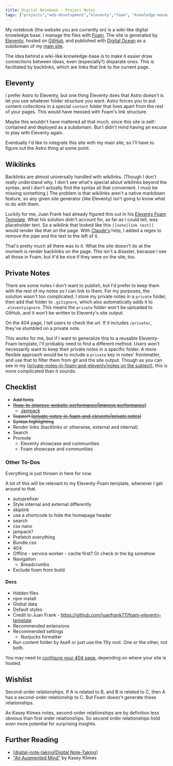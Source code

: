 ```yaml
---
title: Digital Notebook - Project Notes
tags: ["projects","web-development","eleventy","foam", "knowledge-management"]
---
```


My notebook (the website you are currently on) is a wiki-like digital knowledge base. I manage the files with [Foam](https://foambubble.github.io). The site is generated by [Eleventy](https://www.11ty.dev/), hosted on [GitHub](https://github.com/seldstein/notebook/tree/main), and published with [Digital Ocean](https://www.digitalocean.com) as a subdomain of my [main site](https://samfeldstein.xyz).

The idea behind a wiki-like knowledge-base is to make it easier draw connections between ideas, even (especially?) disparate ones. This is facilitated by backlinks, which are links that link to the current page.

## Eleventy

I prefer Astro to Eleventy, but one thing Eleventy does that Astro doesn't is let you use whatever folder structure you want. Astro forces you to put content collections in a special `content` folder that lives apart from the rest of your pages. This would have messed with Foam's link structure.

Maybe this wouldn't have mattered all that much, since this site is self-contained and deployed as a subdomain. But I didn't mind having an excuse to play with Eleventy again.

Eventually I'd like to integrate this site with my main site, so I'll have to figure out the Astro thing at some point.

## Wikilinks

Backlinks are almost universally handled with wikilinks. (Though I don't really understand why. I don't see what's special about wikilinks beyond the syntax, and I don't actually find the syntax all that convenient. I must be missing something.) The problem is that wikilinks aren't a native markdown feature, so any given site generator (like Eleventy) isn't going to know what to do with them.

Luckily for me, Juan Frank had already figured this out in his [Eleventy Foam Template](https://github.com/juanfrank77/foam-eleventy-template). What his solution didn't account for, as far as I could tell, was placeholder text. So a wikilink that looked like this `[[note|link text]]` would render like that on the page. With [Claude's](https://claude.ai) help, I added a regex to remove the pipe and the text to the left of it.

That's pretty much all there was to it. What the site doesn't do at the moment is render backlinks on the page. This isn't a disaster, because I see all those in Foam, but it'd be nice if they were on the site, too.

## Private Notes

There are some notes I don't want to publish, but I'd prefer to keep them with the rest of my notes so I can link to them. For my purposes, the solution wasn't too complicated. I store my private notes in a `private` folder, then add that folder to `.gitignore`, which also automatically adds it to `.eleventyignore`. This means the `private` folder won't be uploaded to GitHub, and it won't be written to Eleventy's site output.

On the 404 page, I tell users to check the url. If it includes `/private/`, they've stumbled on a private note.

This works for me, but if I want to generalize this to a reusable Eleventy-Foam template, I'll probably need to find a different method. Users won't necessarily want to keep their private notes in a specific folder. A more flexible approach would be to include a `private` key in notes' frontmatter, and use that to filter them from git and the site output. Though as you can see in my [[private-notes-in-foam-and-eleventy|notes on the subject]], this is more complicated than it sounds.

## Checklist

- ~~Add fonts~~
- ~~[[how-to-improve-website-performance|Improve performance]]~~
  - [Jampack](https://jampack.divriots.com)
- ~~Support [[private-notes-in-foam-and-eleventy|private notes]]~~
- ~~Syntax highlighting~~
- Render links (backlinks or otherwise, external and internal)
- Search
- Promote
  - Eleventy showcase and communities
  - Foam showcase and communities

### Other To-Dos

Everything is just thrown in here for now.

A lot of this will be relevant to my Eleventy-Foam template, whenever I get around to that.

- autoprefixer
- Style internal and external differently
- skiplink
- use a shortcode to hide the homepage header
- search
- css nano
- jampack?
- Prefetch everything
- Bundle css
- 404
- Offline - service worker - cache first? Or check in the bg somehow
- Navigation
  - Breadcrumbs
- Exclude foam from build

#### Docs

- Hidden files
- npm install
- Global data
- Default styles
- Credit to Juan Frank - https://github.com/juanfrank77/foam-eleventy-template
- Recommended extensions
- Recommended settings
  - Nunjucks formatter
- Run content folder by itself or just use the 11ty root. One or the other, not both.

You may need to [configure your 404 page](https://www.11ty.dev/docs/quicktips/not-found/), depending on where your site is hosted.

## Wishlist

Second-order relationships. If A is related to B, and B is related to C, then A has a second-order relationship to C. But Foam doesn't generate these relationships.

As Kasey Klimes notes, second-order relationships are by definition less obvious than first order relationships. So second order relationships hold even more potential for surprising insights.

## Further Reading

- [[digital-note-taking|Digital Note-Taking]]
- ["An Augmented Mind"](https://www.kaseyklimes.com/notes/2019/10/16/an-augmented-mind-designing-a-personal-knowledge-base-with-notion) by Kasey Klimes

[//begin]: # "Autogenerated link references for markdown compatibility"
[private-notes-in-foam-and-eleventy|notes on the subject]: private-notes-in-foam-and-eleventy "Private Notes in Foam and Eleventy"
[how-to-improve-website-performance|Improve performance]: how-to-improve-website-performance "How to Improve Website Performance"
[private-notes-in-foam-and-eleventy|private notes]: private-notes-in-foam-and-eleventy "Private Notes in Foam and Eleventy"
[digital-note-taking|Digital Note-Taking]: digital-note-taking "Digital Note-Taking"
[//end]: # "Autogenerated link references"